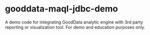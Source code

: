 # gooddata-maql-jdbc-demo
A demo code for integrating GoodData analytic engine with 3rd party reporting or visualization tool. For demo and education purposes only.
